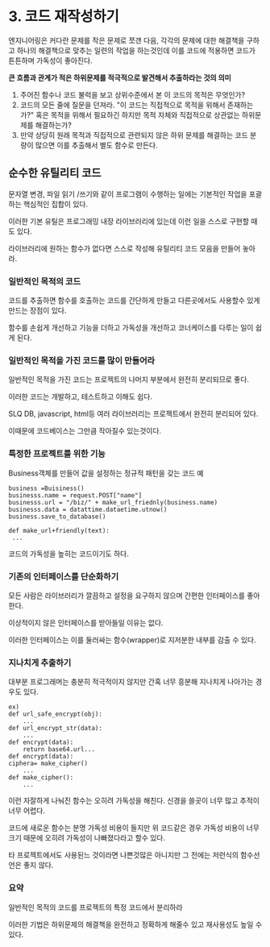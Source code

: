 # 3. 코드 재작성하기



엔지니어링은 커다란 문제를 작은 문제로 쪼갠 다음, 각각의 문제에 대한 해결책을 구하고 하나의 해결책으로 맞추는 일련의 작업을 하는것인데 이를 코드에 적용하면 코드가 튼튼하며 가독성이 좋아진다.



**큰 흐름과 관계가 적은 하위문제를 적극적으로 발견해서 추출하라는 것의 의미**

1. 주어진 함수나 코드 불럭을 보고 상위수준에서 본 이 코드의 목적은 무엇인가?
2. 코드의 모든 줄에 질문을 던져라. "이 코드는 직접적으로 목적을 위해서 존재하는가?" 혹은 목적을 위해서 필요하긴 하지만 목적 자체와 직접적으로 상관없는 하위문제를 해결하는가?
3. 만약 상당히 원래 목적과 직접적으로 관련되지 않은 하위 문제를 해결하는 코드 분량이 많으면 이를 추출해서 별도 함수로 만든다.



## 순수한 유틸리티 코드



문자열 변경, 파일 읽기 /쓰기와 같이 프로그램이 수행하는 일에는 기본적인 작업을 포괄하는 핵심적인 집합이 있다.

이러한 기본 유틸은 프로그래밍 내장 라이브러리에 있는데 이런 일을 스스로 구현할 때도 있다.

라이브러리에 원하는 함수가 없다면 스스로 작성해 유틸리티 코드 모음을 만들어 놓아라.



### 일반적인 목적의 코드



코드를 추출하면 함수를 호출하는 코드를 간단하게 만들고 다른곳에서도 사용할수 있게 만드는 장점이 있다.

함수를 손쉽게 개선하고 기능을 더하고 가독성을 개선하고 코너케이스를 다루는 일이 쉽게 된다.





### 일반적인 목적을 가진 코드를 많이 만들어라



일반적인 목적을 가진 코드는 프로젝트의 나머지 부분에서 완전히 분리되므로 좋다.

이러한 코드는 개발하고, 테스트하고 이해도 쉽다.

SLQ DB, javascript, html등 여러 라이브러리는 프로젝트에서 완전히 분리되어 있다.

이때문에 코드베이스는 그만큼 작아질수 있는것이다.



### 특정한 프로젝트를 위한 기능



Business객체를 만들어 값을 설정하는 정규적 패턴을 갖는 코드 예

```
business =Buisiness()
businesss.name = request.POST["name"]
businesss.url = "/biz/" + make_url_friednly(business.name)
businesss.data = datattime.dataetime.utnow()
business.save_to_database()

def make_url+friendly(text):
 ...
```

코드의 가독성을 높히는 코드이기도 하다.



### 기존의 인터페이스를 단순화하기

모든 사람은 라이브러리가 깔끔하고 설정을 요구하지 않으며 간편한 인터페이스를 좋아한다.

이상적이지 않은 인터페이스를 받아들일 이유는 없다.

이러한 인터페이스는 이를 둘러싸는 함수(wrapper)로 지저분한 내부를 감출 수 있다.



### 지나치게 추출하기



대부분 프로그래머는 충분히 적극적이지 않지만 간혹 너무 흥분해 지나치게 나아가는 경우도 있다.

```
ex)
def url_safe_encrypt(obj):
	...
def url_encrypt_str(data):
	...
def encrypt(data):
	return base64.url...
def encrypt(data):
ciphera= make_cipher()
	...
def make_cipher():
	...
```

이런 자잘하게 나눠진 함수는 오히려 가독성을 해친다. 신경을 쓸곳이 너무 많고 추적이 너무 어렵다.

코드에 새로운 함수는 분명 가독성 비용이 들지만 위 코드같은 경우 가독성 비용이 너무 크기 때문에 오히려 가독성이 나빠졌다라고 할수 있다.

타 프로젝트에서도 사용된느 것이라면 나쁜것많은 아니지만 그 전에는 저런식의 함수선언은 좋지 않다.



### 요약

일반적인 목적의 코드를 프로젝트의 특정 코드에서 분리하라

이러한 기법은 하위문제의 해결책을 완전하고 정확하게 해줄수 있고 재사용성도 높일 수 있다.
